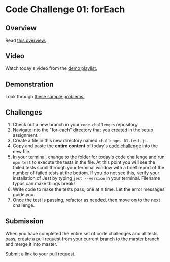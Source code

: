 # Code Challenge 01: forEach

## Overview

Read [this overview.](README.md)

## Video

Watch today's video from the [demo playlist.](https://www.youtube.com/playlist?list=PLVngfM2hsbi-L6G8qlWd8RyRbuTamHt3k)

## Demonstration

Look through [these sample problems.](DEMO.md)

## Challenges

1. Check out a new branch in your `code-challenges` repository.
1. Navigate into the "for-each" directory that you created in the setup assignment.
1. Create a file in this new directory named `challenges-01.test.js`.
1. Copy and paste the **entire content** of today's [code challenge](challenges-01.test.js) into the new file.
1. In your terminal, change to the folder for today's code challenge and run `npm test` to execute the tests in the file. At this point you will see the failed tests scroll through your terminal window with a brief report of the number of failed tests at the bottom. If you do not see this, verify your installation of Jest by typing `jest --version` in your terminal. Filename typos can make things break!
1. Write code to make the tests pass, one at a time. Let the error messages guide you.
1. Once the test is passing, refactor as needed, then move on to the next challenge.

## Submission

When you have completed the entire set of code challenges and all tests pass, create a pull request from your current branch to the master branch and merge it into master.

Submit a link to your pull request. 
